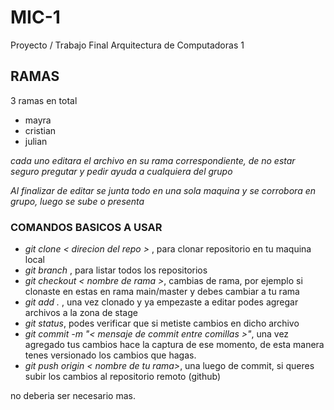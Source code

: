# MIC-1
Proyecto / Trabajo Final Arquitectura de Computadoras 1

## RAMAS
3 ramas en total
- mayra
- cristian
- julian

*cada uno editara el archivo en su rama correspondiente, de no estar seguro pregutar y pedir ayuda a cualquiera del grupo*

*Al finalizar  de editar se junta todo en una sola maquina y se corrobora en grupo, luego se sube o presenta*


### COMANDOS BASICOS A USAR
- *git clone < direcion del repo >* , para clonar repositorio en tu maquina local
- *git branch* , para listar todos los repositorios
- *git checkout < nombre de rama >*, cambias de rama, por ejemplo si clonaste en estas en rama main/master y debes cambiar a tu rama
- *git add .* , una vez clonado y ya empezaste a editar podes agregar archivos a la zona de stage
- *git status*, podes verificar que si metiste cambios en dicho archivo
- *git commit -m "< mensaje de commit entre comillas >"*, una vez agregado tus cambios hace la captura de ese momento, de esta manera tenes versionado los cambios que hagas.
- *git push origin < nombre de tu rama>*, una luego de commit, si queres subir los cambios al repositorio remoto (github)

no deberia ser necesario mas.
